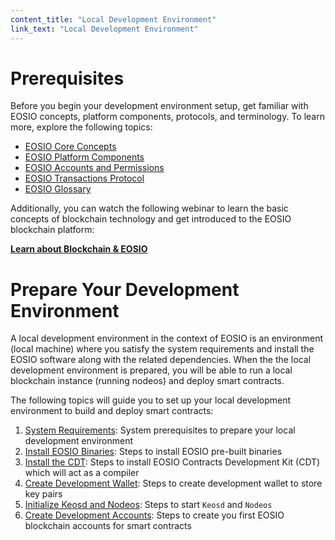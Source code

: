 ```yaml
---
content_title: "Local Development Environment"
link_text: "Local Development Environment"
---
```


# Prerequisites 

Before you begin your development environment setup, get familiar with EOSIO concepts, platform components, protocols, and terminology. To learn more, explore the following topics:

* [EOSIO Core Concepts]()
* [EOSIO Platform Components]()
* [EOSIO Accounts and Permissions]()
* [EOSIO Transactions Protocol]()
* [EOSIO Glossary]()

Additionally, you can watch the following webinar to learn the basic concepts of blockchain technology and get introduced to the EOSIO blockchain platform:

[**Learn about Blockchain & EOSIO**](https://eos.io/webinars/learn-about-blockchain-eosio/)


# Prepare Your Development Environment

A local development environment in the context of EOSIO is an environment (local machine) where you satisfy the system requirements and install the EOSIO software along with the related dependencies. When the the local development environment is prepared, you will be able to run a local blockchain instance (running nodeos) and deploy smart contracts.

The following topics will guide you to set up your local development environment to build and deploy smart contracts:

1. [System Requirements](05_system_requirements.md): System prerequisites to prepare your local development environment
2. [Install EOSIO Binaries](10_installing-eosio-binaries.md): Steps to install EOSIO pre-built binaries
3. [Install the CDT](20_installing-eosiocdt.md): Steps to install EOSIO Contracts Development Kit (CDT) which will act as a compiler
4. [Create Development Wallet](30_development-wallet.md): Steps to create development wallet to store key pairs 
5. [Initialize Keosd and Nodeos](40_running-nodeos-keosd.md): Steps to start `Keosd` and `Nodeos` 
6. [Create Development Accounts](50_create-dev-accounts.md): Steps to create you first EOSIO blockchain accounts for smart contracts
